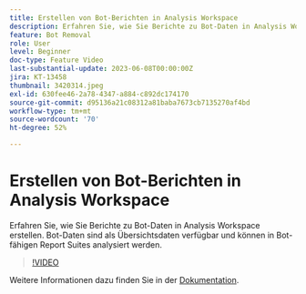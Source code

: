 ```yaml
---
title: Erstellen von Bot-Berichten in Analysis Workspace
description: Erfahren Sie, wie Sie Berichte zu Bot-Daten in Analysis Workspace erstellen. Bot-Daten sind als Übersichtsdaten verfügbar und können in Bot-fähigen Report Suites analysiert werden.
feature: Bot Removal
role: User
level: Beginner
doc-type: Feature Video
last-substantial-update: 2023-06-08T00:00:00Z
jira: KT-13458
thumbnail: 3420314.jpeg
exl-id: 630fee46-2a78-4347-a884-c892dc174170
source-git-commit: d95136a21c08312a81baba7673cb7135270af4bd
workflow-type: tm+mt
source-wordcount: '70'
ht-degree: 52%

---
```


# Erstellen von Bot-Berichten in Analysis Workspace

Erfahren Sie, wie Sie Berichte zu Bot-Daten in Analysis Workspace erstellen. Bot-Daten sind als Übersichtsdaten verfügbar und können in Bot-fähigen Report Suites analysiert werden.

>[!VIDEO](https://video.tv.adobe.com/v/3420314/?learn=on)

Weitere Informationen dazu finden Sie in der [Dokumentation](https://experienceleague.adobe.com/docs/analytics/components/dimensions/bot-name.html?lang=de).
